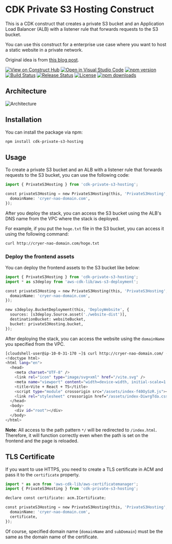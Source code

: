 # CDK Private S3 Hosting Construct

This is a CDK construct that creates a private S3 bucket and an Application Load Balancer (ALB) with a listener rule that forwards requests to the S3 bucket.

You can use this construct for a enterprise use case where you want to host a static website in a private network.

Original idea is from [this blog post](https://aws.amazon.com/jp/blogs/networking-and-content-delivery/hosting-internal-https-static-websites-with-alb-s3-and-privatelink/).

[![View on Construct Hub](https://constructs.dev/badge?package=cdk-private-s3-hosting)](https://constructs.dev/packages/cdk-private-s3-hosting)
[![Open in Visual Studio Code](https://img.shields.io/static/v1?logo=visualstudiocode&label=&message=Open%20in%20Visual%20Studio%20Code&labelColor=2c2c32&color=007acc&logoColor=007acc)](https://open.vscode.dev/badmintoncryer/cdk-private-s3-hosting)
[![npm version](https://badge.fury.io/js/cdk-private-s3-hosting.svg)](https://badge.fury.io/js/cdk-private-s3-hosting)
[![Build Status](https://github.com/badmintoncryer/cdk-private-s3-hosting/actions/workflows/build.yml/badge.svg)](https://github.com/badmintoncryer/cdk-private-s3-hosting/actions/workflows/build.yml)
[![Release Status](https://github.com/badmintoncryer/cdk-private-s3-hosting/actions/workflows/release.yml/badge.svg)](https://github.com/badmintoncryer/cdk-private-s3-hosting/actions/workflows/release.yml)
[![License](https://img.shields.io/badge/License-Apache%202.0-blue.svg)](https://opensource.org/licenses/Apache-2.0)
[![npm downloads](https://img.shields.io/npm/dm/cdk-private-s3-hosting.svg?style=flat)](https://www.npmjs.com/package/cdk-private-s3-hosting)

## Architecture

![Architecture](./images/private_s3_hosting.png)

## Installation

You can install the package via npm:

```sh
npm install cdk-private-s3-hosting
```

## Usage

To create a private S3 bucket and an ALB with a listener rule that forwards requests to the S3 bucket, you can use the following code:

```python
import { PrivateS3Hosting } from 'cdk-private-s3-hosting';

const privateS3Hosting = new PrivateS3Hosting(this, 'PrivateS3Hosting', {
  domainName: 'cryer-nao-domain.com',
});
```

After you deploy the stack, you can access the S3 bucket using the ALB's DNS name from the VPC where the stack is deployed.

For example, if you put the `hoge.txt` file in the S3 bucket, you can access it using the following command:

```sh
curl http://cryer-nao-domain.com/hoge.txt
```

### Deploy the frontend assets

You can deploy the frontend assets to the S3 bucket like below:

```python
import { PrivateS3Hosting } from 'cdk-private-s3-hosting';
import * as s3deploy from 'aws-cdk-lib/aws-s3-deployment';

const privateS3Hosting = new PrivateS3Hosting(this, 'PrivateS3Hosting', {
  domainName: 'cryer-nao-domain.com',
});

new s3deploy.BucketDeployment(this, 'DeployWebsite', {
  sources: [s3deploy.Source.asset('./website-dist')],
  destinationBucket: websiteBucket,
  bucket: privateS3Hosting.bucket,
});
```

After deploying the stack, you can access the website using the `domainName` you specified from the VPC.

```sh
[cloudshell-user@ip-10-0-31-170 ~]$ curl http://cryer-nao-domain.com/ -L
<!doctype html>
<html lang="en">
  <head>
    <meta charset="UTF-8" />
    <link rel="icon" type="image/svg+xml" href="/vite.svg" />
    <meta name="viewport" content="width=device-width, initial-scale=1.0" />
    <title>Vite + React + TS</title>
    <script type="module" crossorigin src="/assets/index-f40OySzR.js"></script>
    <link rel="stylesheet" crossorigin href="/assets/index-DiwrgTda.css">
  </head>
  <body>
    <div id="root"></div>
  </body>
</html>
```

**Note**: All access to the path pattern `*/` will be redirected to `/index.html`. Therefore, it will function correctly even when the path is set on the frontend and the page is reloaded.

## TLS Certificate

If you want to use HTTPS, you need to create a TLS certificate in ACM and pass it to the `certificate` property.

```python
import * as acm from 'aws-cdk-lib/aws-certificatemanager';
import { PrivateS3Hosting } from 'cdk-private-s3-hosting';

declare const certificate: acm.ICertificate;

const privateS3Hosting = new PrivateS3Hosting(this, 'PrivateS3Hosting', {
  domainName: 'cryer-nao-domain.com',
  certificate,
});
```

Of course, specified domain name (`domainName` and `subDomain`) must be the same as the domain name of the certificate.
